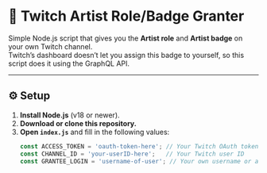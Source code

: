 # 🎨 Twitch Artist Role/Badge Granter

Simple Node.js script that gives you the **Artist role** and **Artist badge** on your own Twitch channel.  
Twitch’s dashboard doesn’t let you assign this badge to yourself, so this script does it using the GraphQL API.

---

## ⚙️ Setup

1. **Install Node.js** (v18 or newer).
2. **Download or clone this repository.**
3. **Open `index.js`** and fill in the following values:
   ```js
   const ACCESS_TOKEN = 'oauth-token-here'; // Your Twitch OAuth token
   const CHANNEL_ID = 'your-userID-here';   // Your Twitch user ID
   const GRANTEE_LOGIN = 'username-of-user'; // Your own username or any user you want to give artist to
